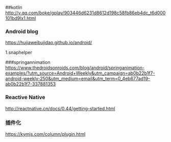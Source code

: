 ##kotlin
http://v.qq.com/boke/gplay/903446d6231d8612d198c58fb86eb4dc_t6d000101bd9lx1.html



### Android blog

https://hujiaweibujidao.github.io/android/

1.snaphelper

###springannimation
https://www.thedroidsonroids.com/blog/android/springanimation-examples/?utm_source=Android+Weekly&utm_campaign=ab0b22b1f7-android-weekly-250&utm_medium=email&utm_term=0_4eb677ad19-ab0b22b1f7-337881353


### Reactive Native

http://reactnative.cn/docs/0.44/getting-started.html


### 插件化

https://kymjs.com/column/plugin.html
